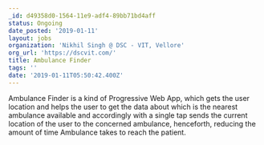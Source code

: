 ```yaml
---
_id: d49358d0-1564-11e9-adf4-89bb71bd4aff
status: Ongoing
date_posted: '2019-01-11'
layout: jobs
organization: 'Nikhil Singh @ DSC - VIT, Vellore'
org_url: 'https://dscvit.com/'
title: Ambulance Finder
tags: ''
date: '2019-01-11T05:50:42.400Z'
---
```

Ambulance Finder is a kind of Progressive Web App, which gets the user location and helps the user to get the data about which is the nearest ambulance available and accordingly with a single tap sends the current location of the user to the concerned ambulance, henceforth, reducing the amount of time Ambulance takes to reach the patient.
